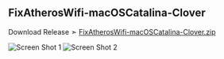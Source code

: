 ## FixAtherosWifi-macOSCatalina-Clover
Download Release ➣ [FixAtherosWifi-macOSCatalina-Clover.zip ](https://github.com/chris1111/FixAtherosWifi-macOSCatalina-Clover/releases/tag/V1)

![Screen Shot 1](https://user-images.githubusercontent.com/6248794/80320627-8b25eb00-87e5-11ea-871a-4af30107b8b9.png)
![Screen Shot 2](https://user-images.githubusercontent.com/6248794/80320628-8bbe8180-87e5-11ea-8213-1ccf916d08e2.png)
